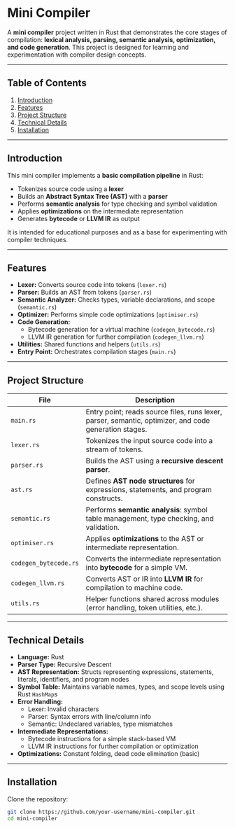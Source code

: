 # Mini Compiler

A **mini compiler** project written in Rust that demonstrates the core stages of compilation: **lexical analysis, parsing, semantic analysis, optimization, and code generation**. This project is designed for learning and experimentation with compiler design concepts.

---

## Table of Contents
1. [Introduction](#introduction)  
2. [Features](#features)  
3. [Project Structure](#project-structure)  
4. [Technical Details](#technical-details)  
5. [Installation](#installation)  

---

## Introduction
This mini compiler implements a **basic compilation pipeline** in Rust:

- Tokenizes source code using a **lexer**  
- Builds an **Abstract Syntax Tree (AST)** with a **parser**  
- Performs **semantic analysis** for type checking and symbol validation  
- Applies **optimizations** on the intermediate representation  
- Generates **bytecode** or **LLVM IR** as output  

It is intended for educational purposes and as a base for experimenting with compiler techniques.

---

## Features
- **Lexer:** Converts source code into tokens (`lexer.rs`)  
- **Parser:** Builds an AST from tokens (`parser.rs`)  
- **Semantic Analyzer:** Checks types, variable declarations, and scope (`semantic.rs`)  
- **Optimizer:** Performs simple code optimizations (`optimiser.rs`)  
- **Code Generation:**  
  - Bytecode generation for a virtual machine (`codegen_bytecode.rs`)  
  - LLVM IR generation for further compilation (`codegen_llvm.rs`)  
- **Utilities:** Shared functions and helpers (`utils.rs`)  
- **Entry Point:** Orchestrates compilation stages (`main.rs`)  

---

## Project Structure

| File | Description |
|------|-------------|
| `main.rs` | Entry point; reads source files, runs lexer, parser, semantic, optimizer, and code generation stages. |
| `lexer.rs` | Tokenizes the input source code into a stream of tokens. |
| `parser.rs` | Builds the AST using a **recursive descent parser**. |
| `ast.rs` | Defines **AST node structures** for expressions, statements, and program constructs. |
| `semantic.rs` | Performs **semantic analysis**: symbol table management, type checking, and validation. |
| `optimiser.rs` | Applies **optimizations** to the AST or intermediate representation. |
| `codegen_bytecode.rs` | Converts the intermediate representation into **bytecode** for a simple VM. |
| `codegen_llvm.rs` | Converts AST or IR into **LLVM IR** for compilation to machine code. |
| `utils.rs` | Helper functions shared across modules (error handling, token utilities, etc.). |

---

## Technical Details
- **Language:** Rust  
- **Parser Type:** Recursive Descent  
- **AST Representation:** Structs representing expressions, statements, literals, identifiers, and program nodes  
- **Symbol Table:** Maintains variable names, types, and scope levels using Rust `HashMap`s  
- **Error Handling:**  
  - Lexer: Invalid characters  
  - Parser: Syntax errors with line/column info  
  - Semantic: Undeclared variables, type mismatches  
- **Intermediate Representations:**  
  - Bytecode instructions for a simple stack-based VM  
  - LLVM IR instructions for further compilation or optimization  
- **Optimizations:** Constant folding, dead code elimination (basic)  

---

## Installation
Clone the repository:

```bash
git clone https://github.com/your-username/mini-compiler.git
cd mini-compiler

